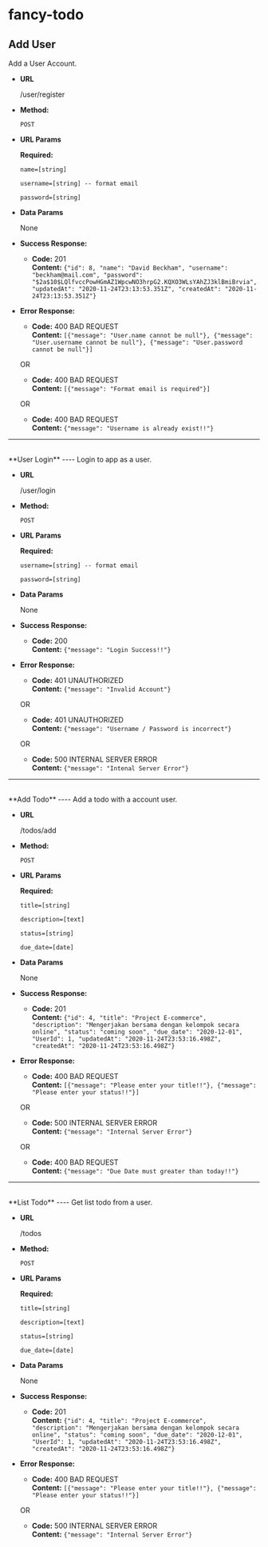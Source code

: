 # fancy-todo
**Add User**
----
  Add a User Account.

* **URL**

  /user/register

* **Method:**

  `POST`
  
*  **URL Params**

   **Required:**
 
   `name=[string]`

   `username=[string] -- format email`

   `password=[string]`

* **Data Params**

  None

* **Success Response:**

  * **Code:** 201 <br />
    **Content:** `{"id": 8, "name": "David Beckham", "username": "beckham@mail.com", "password": "$2a$10$LQlfvccPowHGmAZ1WpcwNO3hrpG2.KQXO3WLsYAhZJ3klBmiBrvia", "updatedAt": "2020-11-24T23:13:53.351Z", "createdAt": "2020-11-24T23:13:53.351Z"}`
 
* **Error Response:**

  * **Code:** 400 BAD REQUEST <br />
    **Content:** `[{"message": "User.name cannot be null"}, {"message": "User.username cannot be null"}, {"message": "User.password cannot be null"}]`

  OR

  * **Code:** 400 BAD REQUEST <br />
    **Content:** `[{"message": "Format email is required"}]`

  OR

  * **Code:** 400 BAD REQUEST <br />
    **Content:** `{"message": "Username is already exist!!"}`
---
<br>
**User Login**
----
  Login to app as a user.

* **URL**

  /user/login

* **Method:**

  `POST`
  
*  **URL Params**

   **Required:**

   `username=[string] -- format email`

   `password=[string]`

* **Data Params**

  None

* **Success Response:**

  * **Code:** 200 <br />
    **Content:** `{"message": "Login Success!!"}`
 
* **Error Response:**

  * **Code:** 401 UNAUTHORIZED <br />
    **Content:** `{"message": "Invalid Account"}`

  OR

  * **Code:** 401 UNAUTHORIZED <br />
    **Content:** `{"message": "Username / Password is incorrect"}`

  OR

  * **Code:** 500 INTERNAL SERVER ERROR <br />
    **Content:** `{"message": "Intenal Server Error"}`
---
<br>
**Add Todo**
----
  Add a todo with a account user.

* **URL**

  /todos/add

* **Method:**

  `POST`
  
*  **URL Params**

   **Required:**

   `title=[string]`

   `description=[text]`

   `status=[string]`

   `due_date=[date]`

* **Data Params**

  None

* **Success Response:**

  * **Code:** 201 <br />
    **Content:** `{"id": 4, "title": "Project E-commerce", "description": "Mengerjakan bersama dengan kelompok secara online", "status": "coming soon", "due_date": "2020-12-01", "UserId": 1, "updatedAt": "2020-11-24T23:53:16.498Z", "createdAt": "2020-11-24T23:53:16.498Z"}`
 
* **Error Response:**

  * **Code:** 400 BAD REQUEST <br />
    **Content:** `[{"message": "Please enter your title!!"}, {"message": "Please enter your status!!"}]`

  OR

  * **Code:** 500 INTERNAL SERVER ERROR <br />
    **Content:** `{"message": "Internal Server Error"}`

  OR

  * **Code:** 400 BAD REQUEST <br />
    **Content:** `{"message": "Due Date must greater than today!!"}`
---
<br>
**List Todo**
----
  Get list todo from a user.

* **URL**

  /todos

* **Method:**

  `POST`
  
*  **URL Params**

   **Required:**

   `title=[string]`

   `description=[text]`

   `status=[string]`

   `due_date=[date]`

* **Data Params**

  None

* **Success Response:**

  * **Code:** 201 <br />
    **Content:** `{"id": 4, "title": "Project E-commerce", "description": "Mengerjakan bersama dengan kelompok secara online", "status": "coming soon", "due_date": "2020-12-01", "UserId": 1, "updatedAt": "2020-11-24T23:53:16.498Z", "createdAt": "2020-11-24T23:53:16.498Z"}`
 
* **Error Response:**

  * **Code:** 400 BAD REQUEST <br />
    **Content:** `[{"message": "Please enter your title!!"}, {"message": "Please enter your status!!"}]`

  OR

  * **Code:** 500 INTERNAL SERVER ERROR <br />
    **Content:** `{"message": "Internal Server Error"}`